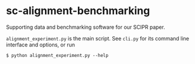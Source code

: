 # sc-alignment-benchmarking
Supporting data and benchmarking software for our SCIPR paper.

`alignment_experiment.py` is the main script. See `cli.py` for its command line interface and options, or run

```
$ python alignment_experiment.py --help
```
